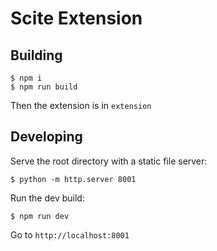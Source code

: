 # Scite Extension #

## Building ##

```
$ npm i
$ npm run build
```

Then the extension is in `extension`

## Developing ##

Serve the root directory with a static file server:

```
$ python -m http.server 8001
```

Run the dev build:

```
$ npm run dev
```

Go to `http://localhost:8001`

